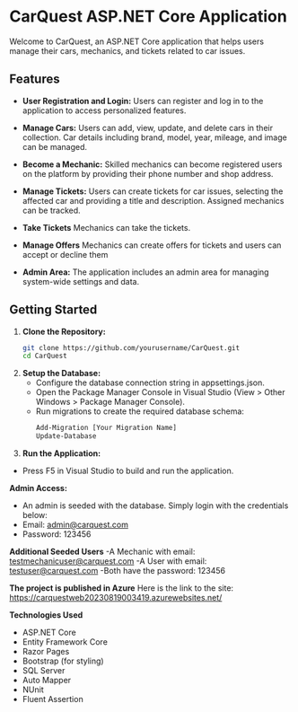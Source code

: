 # CarQuest ASP.NET Core Application

Welcome to CarQuest, an ASP.NET Core application that helps users manage their cars, mechanics, and tickets related to car issues.

## Features

- **User Registration and Login:** Users can register and log in to the application to access personalized features.

- **Manage Cars:** Users can add, view, update, and delete cars in their collection. Car details including brand, model, year, mileage, and image can be managed.

- **Become a Mechanic:** Skilled mechanics can become registered users on the platform by providing their phone number and shop address.

- **Manage Tickets:** Users can create tickets for car issues, selecting the affected car and providing a title and description. Assigned mechanics can be tracked.
  
- **Take Tickets** Mechanics can take the tickets.

- **Manage Offers** Mechanics can create offers for tickets and users can accept or decline them

- **Admin Area:** The application includes an admin area for managing system-wide settings and data.

## Getting Started

1. **Clone the Repository:**
   ```sh
   git clone https://github.com/yourusername/CarQuest.git
   cd CarQuest

2. **Setup the Database:**
   - Configure the database connection string in appsettings.json.
   - Open the Package Manager Console in Visual Studio (View > Other Windows > Package Manager Console).
   - Run migrations to create the required database schema:
     ```sh
     Add-Migration [Your Migration Name]
     Update-Database

3. **Run the Application:**
  - Press F5 in Visual Studio to build and run the application.

**Admin Access:**
  - An admin is seeded with the database. Simply login with the credentials below:
  - Email: admin@carquest.com
  - Password: 123456

**Additional Seeded Users**
  -A Mechanic with email: testmechanicuser@carquest.com
  -A User with email: testuser@carquest.com
  -Both have the password: 123456

**The project is published in Azure**
Here is the link to the site: https://carquestweb20230819003419.azurewebsites.net/
    
**Technologies Used**
  - ASP.NET Core
  - Entity Framework Core
  - Razor Pages
  - Bootstrap (for styling)
  - SQL Server
  - Auto Mapper
  - NUnit
  - Fluent Assertion
